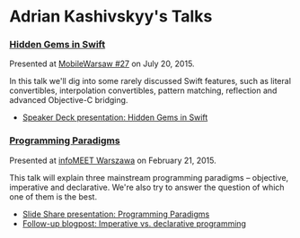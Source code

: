 # Adrian Kashivskyy's Talks

### [Hidden Gems in Swift](hidden-gems-in-swift)

Presented at [MobileWarsaw #27](http://www.meetup.com/Mobile-Warsaw/events/223922623/) on July 20, 2015.

In this talk we'll dig into some rarely discussed Swift features, such as literal convertibles, interpolation convertibles, pattern matching, reflection and advanced Objective-C bridging.

- [Speaker Deck presentation: Hidden Gems in Swift](https://speakerdeck.com/akashivskyy/hidden-gems-in-swift)

### [Programming Paradigms](programming-paradigms)

Presented at [infoMEET Warszawa](http://novial.pl/infomeet/p/35/infomeet-warszawa) on February 21, 2015.

This talk will explain three mainstream programming paradigms – objective, imperative and declarative. We're also try to answer the question of which one of them is the best.

- [Slide Share presentation: Programming Paradigms](https://www.slideshare.net/netguru/programming-paradigms-which-one-is-the-best)
- [Follow-up blogpost: Imperative vs. declarative programming](https://netguru.co/blog/imperative-vs-declarative)
